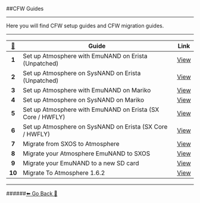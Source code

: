 ##CFW Guides
***
Here you will find CFW setup guides and CFW migration guides.
***
[🦝](https://www.youtube.com/watch?v=jQgTE7eIQWY)|Guide | Link
:--: | -- | :--:
**1**|Set up Atmosphere with EmuNAND on Erista (Unpatched) | [View](https://rentry.org/EristaEmuNAND)
**2**|Set up Atmosphere on SysNAND on Erista (Unpatched)|[View](https://rentry.org/EristaSysNAND)
**3**|Set up Atmosphere with EmuNAND on Mariko | [View](https://rentry.org/MarikoEmuNAND)
**4**|Set up Atmosphere on SysNAND on Mariko | [View](https://rentry.org/AtmosphereSysNAND)
**5**|Set up Atmosphere with EmuNAND on Erista (SX Core / HWFLY) | [View](https://rentry.org/EristaSXCoreEmuNAND)
**6**|Set up Atmosphere on SysNAND on Erista (SX Core / HWFLY) | [View](https://rentry.org/EristaSXCoreSysNAND)
**7**|Migrate from SXOS to Atmosphere | [View](https://rentry.org/mys8q)
**8**|Migrate your Atmosphere EmuNAND to SXOS | [View](https://rentry.org/AtmosToSXOSEmuNAND)
**9**|Migrate your EmuNAND to a new SD card | [View](https://rentry.org/EmuNANDNewSDcard)
**10** | Migrate To Atmosphere 1.6.2 | [View](https://rentry.org/MigrateToAtmosphere1_0_0)

***
######[⬅️ Go Back 🦝](https://rentry.org/SwitchHackingIsEasy)